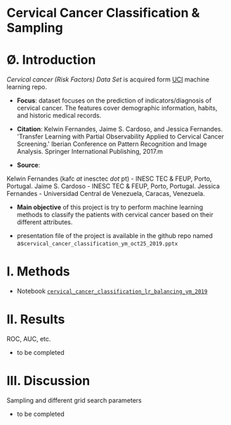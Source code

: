 # Cervical Cancer Classification & Sampling

# Ø. Introduction
*Cervical cancer (Risk Factors) Data Set* is acquired form [UCI](https://archive.ics.uci.edu/ml/datasets/Cervical+cancer+(Risk+Factors)) machine learning repo.

- **Focus**: dataset focuses on the prediction of indicators/diagnosis of cervical cancer. The features cover demographic information, habits, and historic medical records.

- **Citation**: Kelwin Fernandes, Jaime S. Cardoso, and Jessica Fernandes. 'Transfer Learning with Partial Observability Applied to Cervical Cancer Screening.' Iberian Conference on Pattern Recognition and Image Analysis. Springer International Publishing, 2017.m

- **Source**:

Kelwin Fernandes (kafc _at_ inesctec _dot_ pt) - INESC TEC & FEUP, Porto, Portugal.
Jaime S. Cardoso - INESC TEC & FEUP, Porto, Portugal.
Jessica Fernandes - Universidad Central de Venezuela, Caracas, Venezuela.


- **Main objective** of this project is try to perform machine learning methods to classify the patients with cervical cancer based on their different attributes.

- presentation file of the project is available in the github repo named as```cervical_cancer_classification_ym_oct25_2019.pptx```

# I. Methods


- Notebook [```cervical_cancer_classification_lr_balancing_ym_2019```](https://nbviewer.jupyter.org/github/YM88/Cervical-Cancer-Classification-with-Risk-Factors/blob/master/cervical_cancer_classification_lr_balancing_ym_2019.ipynb) 

# II. Results

ROC, AUC, etc.
 - to be completed

# III. Discussion 
Sampling and different grid search parameters
- to be completed


















